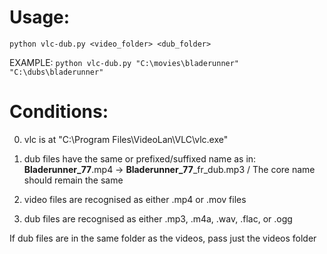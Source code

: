 # Usage:
`python vlc-dub.py <video_folder> <dub_folder>`

EXAMPLE:
`python vlc-dub.py "C:\movies\bladerunner" "C:\dubs\bladerunner"`

# Conditions:
0. vlc is at "C:\Program Files\VideoLan\VLC\vlc.exe"

1. dub files have the same or prefixed/suffixed name as in: **Bladerunner_77**.mp4 -> **Bladerunner_77**_fr_dub.mp3 / 
The core name should remain the same

2. video files are recognised as either .mp4 or .mov files

3. dub files are recognised as either .mp3, .m4a, .wav, .flac, or .ogg

If dub files are in the same folder as the videos, pass just the videos folder
